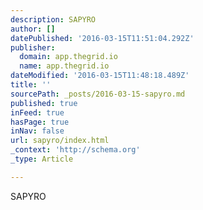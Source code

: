 ```yaml
---
description: SAPYRO
author: []
datePublished: '2016-03-15T11:51:04.292Z'
publisher:
  domain: app.thegrid.io
  name: app.thegrid.io
dateModified: '2016-03-15T11:48:18.489Z'
title: ''
sourcePath: _posts/2016-03-15-sapyro.md
published: true
inFeed: true
hasPage: true
inNav: false
url: sapyro/index.html
_context: 'http://schema.org'
_type: Article

---
```

SAPYRO